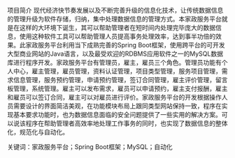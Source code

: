 项目简介
现代经济快节奏发展以及不断完善升级的信息化技术，让传统数据信息的管理升级为软件存储，归纳，集中处理数据信息的管理方式。本家政服务平台就是在这样的大环境下诞生，其可以帮助管理者在短时间内处理完毕庞大的数据信息，使用这种软件工具可以帮助管理人员提高事务处理效率，达到事半功倍的效果。此家政服务平台利用当下成熟完善的Spring Boot框架，使用跨平台的可开发大型商业网站的Java语言，以及最受欢迎的RDBMS应用软件之一的MySQL数据库进行程序开发。家政服务平台有管理员，雇主，雇员三个角色。管理员功能有个人中心，雇主管理，雇员管理，资料认证管理，项目类型管理，服务项目管理，需求信息管理，服务预约管理，申请预约管理，签订合同管理，雇主评价管理，留言板管理，系统管理。雇主可以发布需求，雇员可以申请预约，雇主支付报酬，雇主和雇员可以签订合同，雇主可以对雇员进行评价。家政服务平台的开发根据操作人员需要设计的界面简洁美观，在功能模块布局上跟同类型网站保持一致，程序在实现基本要求功能时，也为数据信息面临的安全问题提供了一些实用的解决方案。可以说该程序在帮助管理者高效率地处理工作事务的同时，也实现了数据信息的整体化，规范化与自动化。

关键词：家政服务平台；Spring Boot框架；MySQL；自动化
